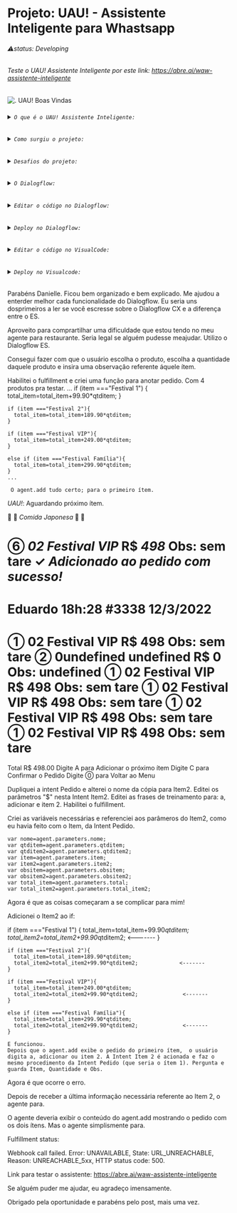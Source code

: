 # Projeto: UAU! - Assistente Inteligente para Whastsapp
###### ⚠️status: Developing <br> 

###### Teste o UAU! Assistente Inteligente por este link: https://abre.ai/waw-assistente-inteligente

![. UAU! Boas Vindas](gs://us.artifacts.wow-xesv.appspot.com/index_UAU.jpeg)


###### <details><summary>``` O que é o UAU! Assistente Inteligente: ```</summary><br> Este projeto consiste em um agente de resposta automática por Whatsapp, com as seguintes funções:<br><br>Atender o Cliente: Dar as boas vindas e mostrar as opções;<br>Anotar o nome do cliente;<br>Anotar ítem do pedido: Ítem e quantidade na comanda;<br>Somar o valor do ítem;<br>Calcular o Pedido: Somar os valores dos ítens da comanda;<br>Obter dados para entrega: Endereço completo e Contato alternativo;<br>Confirmar o Pedido;<br>Formatar o Pedido estilo Cupom Fiscal;<br>Acompanhar a Entrega;<br>Finalizar Atendimento;<br>Pós Venda;<br>Localização por IP;<br>Endereço por CEP;<br>Novas idéais e funções continuam surgindo!<br> </a>
</details>

###### <details><summary>``` Como surgiu o projeto: ```</summary> <br> Este projeto surgiu da necessidade que tivemos, de atender todos os clientes do restaurante janonês que eu trabalhava; como garçom, apenas por whatsapp.<br>Isto ocorreu no início da pandemia; quando o restaurante fechou para atendimento presencial, passando a funcionar somente por delivery.<br>Naquele momento, o restaurante tinha cadastro apenas no Ifood, recebia poucos pedidos por esta plataforma, e as taxas de entrega e da plataforma diminuiam o lucro.<br>Além disso, a maioria dos pedidos eram recebidos por Whatapp.</a> <br></details>

###### <details><summary>``` Desafios do projeto: ```</summary> <br> O maior desafio foi que eu não sabia nada de programação, ainda.<br> Outro desafio foi desenvolver para o Whatsapp, que não tem integração com o Diologflow da Goolge.</a> <br>
</details>

###### <details><summary>``` O Dialogflow: ```</summary> <br> O Dialogflow é uma plataforma de compreensão de linguagem natural usada para projetar e integrar uma interface de usuário conversacional em aplicativos móveis, aplicativos da web, dispositivos, bots, sistemas de resposta de voz interativos e usos relacionados<br><br>Desenvolvida pela Speaktoit e lançada em setembro de 2014 como api.ai, foi comprada pelo Google em 2016. Em outubro de 2017, foi renomeada de api.ai para Dialogflow.<br><br>A plataforma de desenvolvimento do Dialogflow é online e pode ser acessada através do site: https://cloud.google.com/dialogflow/?hl=pt-br<br><br>Documentação do Dialogflow: https://cloud.google.com/dialogflow/docs/<br><br> Página inicial do Dialogflow: https://cloud.google.com/dialogflow/?hl=pt-br<br><br>Primeiros passos no Dialogflow: https://labs.bawi.io/primeiros-passos-no-dialogflow-50ecb2ab715f<br><br>Dialogflow (api.ai) – Breve introdução da plataforma: https://medium.com/botsbrasil/api-ai-breve-introdu%C3%A7%C3%A3o-da-plataforma-ecb2d77107a2<br><br>Por meio dela, é possível criar chatbots para controlar dispositivos IoT, automatizar atendimentos, dentre outras utilidades.<br><br> Roda dentro da Google Cloud Plataform, utiliza os recursos da Google Cloud; como Cloud Storage, Cloud Functions, AI e Machine Learning. É possível editar e fazer deploy do código e adicionar funções como soma de valores e busda por CEP, por exemplo<br>https://cloud.google.com/storage<br>https://cloud.google.com/functions<br>https://cloud.google.com/products/ai<br><br>Todos os Produtos Google Cloud Plataform: https://cloud.google.com/products<br><br> A parte mais básica do assistente, como apresentar o menu, informações ou os links para o cardápio interativo; por exemplo, podem ser criados sem a necessidade de habilitar edição do código. Inclusive, é possível criar frases de treinamento e estruturas simples de conversação diretamente em alguns "auto responder" para whatsapp.<br><br>Site:<br>https://www.embarcados.com.br/ <br><br>Dialogflow – Plataforma para desenvolvimento de ChatBots (Embarcados): https://www.embarcados.com.br/dialogflow-plataforma-para-desenvolvimento-de-chatbots/ <br><br> Curso DialogFlow: Domine a Criação de Assistentes Virtuais.<br>https://abre.ai/curso-dialogflow<br><br>Para criar, treinar e programar um agente de conversação no Dialogflow, é necessário criar uma conta na plataforma da Google -> Google Cloud Plataform:<br>https://cloud.google.com/google/dialogflow<br><br>Produtos de nível Gratuito Google Cloud:<br>https://cloud.google.com/free/docs/gcp-free-tier/#cloud-functions<br><br>Calculadora de Preços Google Cloud:<br>https://cloud.google.com/products/calculator</a>
</details>

###### <details><summary>``` Editar o código no Dialogflow: ```</summary> <br>Para poder editar o código é necessário criar uma Conta de Serviço na Google Cloud Plataform e Ativar a Conta de Faturamento, ao inserir os dados do cartão de crédito.<br><br>O código pode ser editado e novas funções podem ser adicionadas, e o deploy pode ser feito, tanto no próprio Dialogflow, pelo Inline Editor, quanto no Glitch ou no Visualcode; por exemplo. <br></a>
</details>

###### <details><summary>``` Deploy no Dialogflow: ```</summary> <br>Tempo Deploy Mínimo: 01:17s;<br>Tempo Deploy Máximo: 02:24s <br></a>
</details>

###### <details><summary>``` Editar o código no VisualCode: ```</summary><br>1 - Baixar o agente:<br>1.1 - Habilitar o Inline Editor;<br>1.2 - Clicar no ícone para download;<br>2 - Criar uma pasta com o nome do projeto;<br>3 - Extrair os arquivos do agente .zip baixado;<br>4 - Abrir o Visualcode e abrir a pasta do projeto criada.<br>5 - Conectar ao Firebase:<br>5.1 - Criar um novo projeto no firebase e confirmar Plano de Faturamento Firebase.<br>Preços Firebase: (tem nível gratuito)<br>https://firebase.google.com/pricing?authuser=0&hl=pt<br>5.2 - Criar novo fornecedor para e-mail, em métodos de autenticação de login, no console do Firebase.<br>https://console.firebase.google.com<br>6 - Abrir o terminal do Visualcode;<br>7 - comando: firebase login<br>Already logged in as ... (email)<br>8 - comando: firebase init<br>Are you ready to proceed? Y<br>9 -  Desça com a seta até:<br>( ) Hosting: Configure files for Firebase Hosting and (optionally) set up GitHub Action deploys<br>Selecione esta opção com a tecla spaço, depois Enter.<br>10 - > Use an existing project<br>11 - Selecione o projeto;<br>12 - ? What do you want to use as your public directory? (public) Enter <br>13 - ? Configure as a single-page app (rewrite all urls to /index.html)? (y/N) N<br>14 - ? Set up automatic builds and deploys with GitHub? (y/N) y <br>  Wrote public/404.html<br>  Wrote public/index.html  (criou estes dois arquivos)<br>i  Detected a .git folder at C:\...\Project_Whats-WOW<br>i  Authorizing with GitHub to upload your service account to a GitHub repository's secrets store.<br>15 - Abrirá automaticamente a página para login no Github.<br>Copie o link e cole no browser caso não abra a página de login automaticamente.<br>Success! Logged into GitHub as EduhRodrigues<br>16 - ? For which GitHub repository would you like to set up a GitHub workflow? (format: user/repository)   EduhRodrigues/Project_Whats-WOW <br>⠏ Retrieving a service account.<br>17 - ? Set up the workflow to run a build script before every deploy? (y/N)  N <br>Created workflow file C:\...\Project_Whats-WOW\.github/workflows/firebase-hosting-pull-request.yml<br>18 - ? Set up automatic deployment to your site's live channel when a PR is merged? (Y/n)  N <br>i  Action required: Visit this URL to revoke authorization for the Firebase CLI GitHub OAuth App:<br>https://github.com/settings/connections/applications/...<br>i  Action required: Push any new workflow file(s) to your repo<br>i  Writing configuration info to firebase.json...<br>i  Writing project information to .firebaserc...<br>i  Writing gitignore file to .gitignore...<br>Firebase initialization complete!<br></a>
</details>


### 

###### <details><summary>``` Deploy no Visualcode: ```</summary><br>1 - comando: firebase projects:list<br>Project Display Name │-----------Project ID   │ Project Number │ Resource Location ID<br>-------------wow-kaht │ wow-kaht (current) │ 455679832516   │ [Not specified]<br>2 - Copie o Project ID do protejo. Neste caso: wow-kaht (current)<br>3 - Entre no arquivo package.json e encontre:<br>"deploy": "firebase deploy --only functions:dialogflowFirebaseFulfillment"<br>4 - Adicione lá final, dentro das aspas, o seguinte:<br>--ProjectID<br>ProjectID é o que foi copiado anteriormente. Apenas cole, ou digite.<br>Neste caso fica assim:<br>"deploy": "firebase deploy --only functions:dialogflowFirebaseFulfillment --project wow-kaht (current)"<br>5 - Salve o arquivo.<br>6 - comando: npm run deploy<br>PS C:\...\Project_Whats-WOW><br>Pronto. Deploy concluído com sucesso.<br>Para conferir, veja as alterações feitas no Visualcode alteradas<br>no Inline Editor do Dialogflow.<br>Se o deploy ocorreu com suceeso,<br>aparece uma URL no Webhook do Fulfillment, como esta:<br>https://us-central1-wow-kaht.cloudfunctions.net/dialogflowFirebaseFulfillment<br></a> 
</details>




Parabéns Danielle. Ficou bem organizado e bem explicado. Me ajudou a enterder melhor cada funcionalidade do Dialogflow. Eu seria uns dosprimeiros a ler se você escresse sobre o Dialogflow CX e a diferença entre o ES.

Aproveito para comprartilhar uma dificuldade que estou tendo no meu agente para restaurante. Seria legal se alguém pudesse meajudar. Utilizo o Dialogflow ES.

Consegui fazer com que o usuário escolha o produto, escolha a quantidade daquele produto e insira uma observação referente áquele ítem.

Habilitei o fulfillment e criei uma função para anotar pedido. Com 4 produtos pra testar.
...
if (item ==="Festival 1") {
      total_item=total_item+99.90*qtditem;
    } 
    
    if (item ==="Festival 2"){
      total_item=total_item+189.90*qtditem;
    } 
    
    if (item ==="Festival VIP"){
      total_item=total_item+249.00*qtditem;
    }
    
    else if (item ==="Festival Família"){
      total_item=total_item+299.90*qtditem;
    }
    ...

     O agent.add tudo certo; para o primeiro ítem.

*UAU!*: Aguardando próximo ítem. 

🍣 🦐 *Comida Japonesa* 🦐 🍣 

⑥ *02 Festival VIP* R$ *498* 
Obs: sem tare
✓ *Adicionado ao pedido com sucesso!* 
=================================
Eduardo 18h:28 #3338 12/3/2022 
=================================
① 02 Festival VIP R$ 498
 Obs: sem tare
② 0undefined undefined R$ 0 
Obs: undefined
① 02 Festival VIP R$ 498 
Obs: sem tare
① 02 Festival VIP R$ 498
Obs: sem tare
① 02 Festival VIP R$ 498
Obs: sem tare
① 02 Festival VIP R$ 498 
Obs: sem tare
================================
Total                          R$  498.00
Digite A para Adicionar o próximo ítem 
Digite C para Confirmar o Pedido 
Digite ⓪ para Voltar ao Menu

Dupliquei a intent Pedido e alterei o nome da cópia para Item2.
Editei os parâmetros "$" nesta Intent Item2. Editei as frases de treinamento para: a, adicionar e item 2. Habilitei o fulfillment.

Criei as variáveis necessárias e referenciei aos parâmeros do Item2, como eu havia feito com o Item, da Intent Pedido.

    var nome=agent.parameters.nome;
    var qtditem=agent.parameters.qtditem;
    var qtditem2=agent.parameters.qtditem2;
    var item=agent.parameters.item;
    var item2=agent.parameters.item2;
    var obsitem=agent.parameters.obsitem;
    var obsitem2=agent.parameters.obsitem2;
    var total_item=agent.parameters.total;
    var total_item2=agent.parameters.total_item2;

Agora é que as coisas começaram a se complicar para mim!

Adicionei o Item2 ao if:

if (item ==="Festival 1") {
      total_item=total_item+99.90*qtditem;
      total_item2=total_item2+99.90*qtditem2;            <-------
    } 
    
    if (item ==="Festival 2"){
      total_item=total_item+189.90*qtditem;
      total_item2=total_item2+99.90*qtditem2;             <-------
    } 
    
    if (item ==="Festival VIP"){
      total_item=total_item+249.00*qtditem;
      total_item2=total_item2+99.90*qtditem2;              <-------
    }
    
    else if (item ==="Festival Família"){
      total_item=total_item+299.90*qtditem;
      total_item2=total_item2+99.90*qtditem2;              <-------
    }

    E funcionou. 
    Depois que o agent.add exibe o pedido do primeiro ítem,  o usuário digita a, adicionar ou item 2. A Intent Item 2 é acionada e faz o mesmo procedimento da Intent Pedido (que seria o ítem 1). Pergunta e guarda Item, Quantidade e Obs.

 Agora é que ocorre o erro.

Depois de receber a última informação necessária referente ao Item 2, o agente para.

O agente deveria exibir o conteúdo do agent.add mostrando o pedido com os dois ítens. Mas o agente simplismente para.

Fulfillment status: 

Webhook call failed. Error: UNAVAILABLE, State: URL_UNREACHABLE, Reason: UNREACHABLE_5xx, HTTP status code: 500.

Link para testar o assistente: https://abre.ai/waw-assistente-inteligente

Se alguém puder me ajudar, eu agradeço imensamente.

Obrigado pela oportunidade e parabéns pelo post, mais uma vez.
